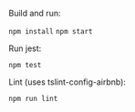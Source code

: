 Build and run:

`npm install`
`npm start`

Run jest:

`npm test`

Lint (uses tslint-config-airbnb):

`npm run lint`
